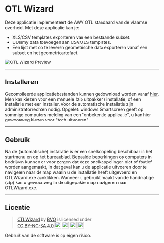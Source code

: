 OTL Wizard
============

Deze applicatie implementeert de AWV OTL standaard van de vlaamse overheid. Met deze applicatie kan je:
- XLS/CSV templates exporteren van een bestaande subset.
- DUmmy data toevoegen aan CSV/XLS templates.
- Een lijst met op te leveren geometrische data exporteren vanaf een subset en het geometrieartefact.

![OTL Wizard Preview](https://i.imgur.com/gAQOZgm.png)

---

## Installeren
Gecompileerde applicatiebestanden kunnen gedownload worden vanaf [hier](https://github.com/bertvanovermeir/OTL/releases).
Men kan kiezen voor een manuele (zip uitpakken) installatie, of een installatie met een installer. Voor de automatische installatie zijn administratorrechten nodig.
Opgelet: windows Smartscreen geeft op sommige computers melding van een "onbekende applicatie", u kan hier gewoonweg kiezen voor "toch uitvoeren".

---

## Gebruik

Na de (automatische) installatie is er een snelkoppeling beschibaar in het startmenu en op het bureaublad.
Bepaalde beperkingen op computers in bedrijven kunnen er voor zorgen dat deze snelkoppelingen niet of foutief worden aangemaakt, in dat geval kan u de applicatie uitvoeren door te navigeren naar de map waarin u de installatie heeft uitgevoerd en OTLWizard.exe aanklikken.
Wanneer u gebruikt maakt van de handmatige (zip) kan u gewoonweg in de uitgepakte map navigeren naar OTLWizard.exe.

---

## Licentie
><p xmlns:cc="http://creativecommons.org/ns#" xmlns:dct="http://purl.org/dc/terms/"><a property="dct:title" rel="cc:attributionURL" href="https://github.com/bertvanovermeir/OTL">OTLWizard</a> by <a rel="cc:attributionURL dct:creator" property="cc:attributionName" href="https://github.com/bertvanovermeir/OTL">BVO</a> is licensed under <a href="http://creativecommons.org/licenses/by-nc-sa/4.0/?ref=chooser-v1" target="_blank" rel="license noopener noreferrer" style="display:inline-block;">CC BY-NC-SA 4.0<img style="height:22px!important;margin-left:3px;vertical-align:text-bottom;" src="https://mirrors.creativecommons.org/presskit/icons/cc.svg?ref=chooser-v1"><img style="height:22px!important;margin-left:3px;vertical-align:text-bottom;" src="https://mirrors.creativecommons.org/presskit/icons/by.svg?ref=chooser-v1"><img style="height:22px!important;margin-left:3px;vertical-align:text-bottom;" src="https://mirrors.creativecommons.org/presskit/icons/nc.svg?ref=chooser-v1"><img style="height:22px!important;margin-left:3px;vertical-align:text-bottom;" src="https://mirrors.creativecommons.org/presskit/icons/sa.svg?ref=chooser-v1"></a></p>
Gebruik van de software is op eigen risico.
